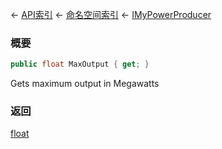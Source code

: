 ← [API索引](Api-Index) ← [命名空间索引](Namespace-Index) ← [IMyPowerProducer](Sandbox.ModAPI.Ingame.IMyPowerProducer)

### 概要

```csharp
public float MaxOutput { get; }
```

Gets maximum output in Megawatts

### 返回

[float](https://docs.microsoft.com/en-us/dotnet/api/System.Single?view=netframework-4.6)

